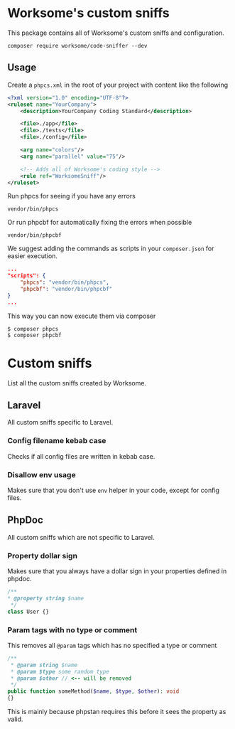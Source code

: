 # Worksome's custom sniffs
This package contains all of Worksome's custom sniffs and configuration.

```
composer require worksome/code-sniffer --dev
```

## Usage
Create a `phpcs.xml` in the root of your project with content like the following
```xml
<?xml version="1.0" encoding="UTF-8"?>
<ruleset name="YourCompany">
    <description>YourCompany Coding Standard</description>

    <file>./app</file>
    <file>./tests</file>
    <file>./config</file>

    <arg name="colors"/>
    <arg name="parallel" value="75"/>

    <!-- Adds all of Worksome's coding style -->
    <rule ref="WorksomeSniff"/>
</ruleset>

```

Run phpcs for seeing if you have any errors
```
vendor/bin/phpcs
```
Or run phpcbf for automatically fixing the errors when possible
```
vendor/bin/phpcbf
```

We suggest adding the commands as scripts in your `composer.json` for easier execution.
```json
...
"scripts": {
    "phpcs": "vendor/bin/phpcs",
    "phpcbf": "vendor/bin/phpcbf"
}
...
```

This way you can now execute them via composer
```
$ composer phpcs
$ composer phpcbf
```


# Custom sniffs
List all the custom sniffs created by Worksome.

## Laravel 
All custom sniffs specific to Laravel.

### Config filename kebab case
Checks if all config files are written in kebab case.

### Disallow env usage
Makes sure that you don't use `env` helper in your code, except for config files.

## PhpDoc
All custom sniffs which are not specific to Laravel.

### Property dollar sign
Makes sure that you always have a dollar sign in your properties defined in phpdoc.
```php
/**
* @property string $name
 */
class User {}
```

### Param tags with no type or comment
This removes all `@param` tags which has no specified a type or comment
```php
/**
 * @param string $name
 * @param $type some random type
 * @param $other // <-- will be removed
 */
public function someMethod($name, $type, $other): void
{}
```


This is mainly because phpstan requires this before it sees the property as valid.